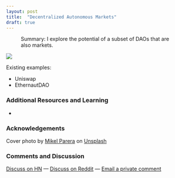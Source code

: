 ```yaml
---
layout: post
title:  "Decentralized Autonomous Markets"
draft: true
---
```

<figure>
  <figcaption style="text-align: left">
  Summary: I explore the potential of a subset of DAOs that are also markets.
  </figcaption>
</figure>
<img class="cover" src="/img/DAMs/cover.jpg">


Existing examples:
- Uniswap
- EthernautDAO

### Additional Resources and Learning
- 


### Acknowledgements
<span>Cover photo by <a href="https://unsplash.com/@mikelparera?utm_source=unsplash&amp;utm_medium=referral&amp;utm_content=creditCopyText">Mikel Parera</a> on <a href="https://unsplash.com/s/photos/secret?utm_source=unsplash&amp;utm_medium=referral&amp;utm_content=creditCopyText">Unsplash</a></span>

### Comments and Discussion
[Discuss on HN]() — [Discuss on Reddit]() — [Email a private comment](mailto:contact@maraoz.com)
